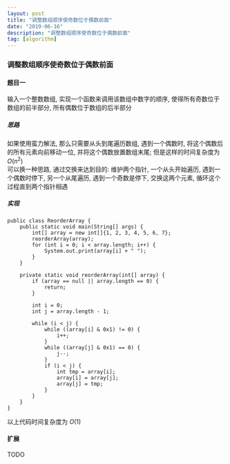```yaml
---
layout: post
title: "调整数组顺序使奇数位于偶数前面"
date: "2019-06-16"
description: "调整数组顺序使奇数位于偶数前面"
tag: [algorithm]
---
```


### 调整数组顺序使奇数位于偶数前面

#### 题目一
输入一个整数数组, 实现一个函数来调用该数组中数字的顺序, 使得所有奇数位于数组的前半部分, 所有偶数位于数组的后半部分

##### 思路
如果使用蛮力解法, 那么只需要从头到尾遍历数组, 遇到一个偶数时, 将这个偶数后的所有元素向前移动一位, 并将这个偶数放置数组末尾; 但是这样的时间复杂度为 $O(n^2)$  
可以换一种思路, 通过交换来达到目的: 维护两个指针, 一个从头开始遍历, 遇到一个偶数时停下, 另一个从尾遍历, 遇到一个奇数是停下, 交换这两个元素, 循环这个过程直到两个指针相遇

##### 实现
```
public class ReorderArray {
    public static void main(String[] args) {
        int[] array = new int[]{1, 2, 3, 4, 5, 6, 7};
        reorderArray(array);
        for (int i = 0; i < array.length; i++) {
            System.out.print(array[i] + " ");
        }
    }

    private static void reorderArray(int[] array) {
        if (array == null || array.length == 0) {
            return;
        }

        int i = 0;
        int j = array.length - 1;

        while (i < j) {
            while ((array[i] & 0x1) != 0) {
                i++;
            }
            while ((array[j] & 0x1) == 0) {
                j--;
            }
            if (i < j) {
                int tmp = array[i];
                array[i] = array[j];
                array[j] = tmp;
            }
        }
    }
}
```
以上代码时间复杂度为 $O(1)$

#### 扩展
TODO
